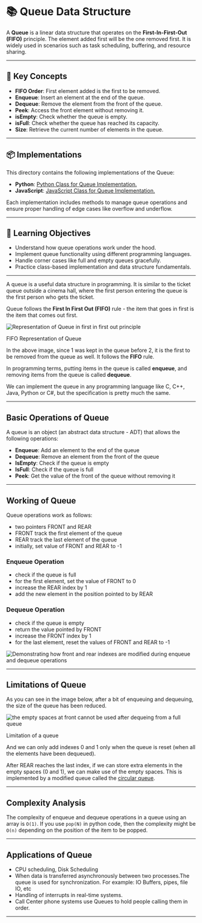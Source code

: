 # 📚 Queue Data Structure

A **Queue** is a linear data structure that operates on the **First-In-First-Out (FIFO)** principle. The element added first will be the one removed first. It is widely used in scenarios such as task scheduling, buffering, and resource sharing.

---

## 📌 Key Concepts

- **FIFO Order**: First element added is the first to be removed.
- **Enqueue**: Insert an element at the end of the queue.
- **Dequeue**: Remove the element from the front of the queue.
- **Peek**: Access the front element without removing it.
- **isEmpty**: Check whether the queue is empty.
- **isFull**: Check whether the queue has reached its capacity.
- **Size**: Retrieve the current number of elements in the queue.

---

## 📦 Implementations

This directory contains the following implementations of the Queue:

- **Python**: [Python Class for Queue Implementation.](./python/queue.py)
- **JavaScript**: [JavaScript Class for Queue Implementation.](./javascript/queue.js)

Each implementation includes methods to manage queue operations and ensure proper handling of edge cases like overflow and underflow.

---

## 🧠 Learning Objectives

- Understand how queue operations work under the hood.
- Implement queue functionality using different programming languages.
- Handle corner cases like full and empty queues gracefully.
- Practice class-based implementation and data structure fundamentals.

---

A queue is a useful data structure in programming. It is similar to the ticket queue outside a cinema hall, where the first person entering the queue is the first person who gets the ticket.

Queue follows the **First In First Out (FIFO)** rule - the item that goes in first is the item that comes out first.

![Representation of Queue in first in first out principle](https://cdn.programiz.com/sites/tutorial2program/files/queue.png "Queue")

FIFO Representation of Queue

In the above image, since 1 was kept in the queue before 2, it is the first to be removed from the queue as well. It follows the **FIFO** rule.

In programming terms, putting items in the queue is called **enqueue**, and removing items from the queue is called **dequeue**.

We can implement the queue in any programming language like C, C++, Java, Python or C#, but the specification is pretty much the same.

---

## Basic Operations of Queue

A queue is an object (an abstract data structure - ADT) that allows the following operations:

- **Enqueue**: Add an element to the end of the queue
- **Dequeue**: Remove an element from the front of the queue
- **IsEmpty**: Check if the queue is empty
- **IsFull**: Check if the queue is full
- **Peek**: Get the value of the front of the queue without removing it

---

## Working of Queue

Queue operations work as follows:

- two pointers FRONT and REAR
- FRONT track the first element of the queue
- REAR track the last element of the queue
- initially, set value of FRONT and REAR to -1

### Enqueue Operation

- check if the queue is full
- for the first element, set the value of FRONT to 0
- increase the REAR index by 1
- add the new element in the position pointed to by REAR

### Dequeue Operation

- check if the queue is empty
- return the value pointed by FRONT
- increase the FRONT index by 1
- for the last element, reset the values of FRONT and REAR to -1

![Demonstrating how front and rear indexes are modified during enqueue and dequeue operations](https://cdn.programiz.com/sites/tutorial2program/files/Queue-program-enqueue-dequeue.png "Working of queue operations")

---

## Limitations of Queue

As you can see in the image below, after a bit of enqueuing and dequeuing, the size of the queue has been reduced.

![the empty spaces at front cannot be used after dequeing from a full queue](https://cdn.programiz.com/sites/tutorial2program/files/why-circular-queue_0.png "Queue representation")

Limitation of a queue

And we can only add indexes 0 and 1 only when the queue is reset (when all the elements have been dequeued).

After REAR reaches the last index, if we can store extra elements in the empty spaces (0 and 1), we can make use of the empty spaces. This is implemented by a modified queue called the [circular queue](https://www.programiz.com/data-structures/circular-queue).

---

## Complexity Analysis

The complexity of enqueue and dequeue operations in a queue using an array is `O(1)`. If you use `pop(N)` in python code, then the complexity might be `O(n)` depending on the position of the item to be popped.

---

## Applications of Queue

- CPU scheduling, Disk Scheduling
- When data is transferred asynchronously between two processes.The queue is used for synchronization. For example: IO Buffers, pipes, file IO, etc
- Handling of interrupts in real-time systems.
- Call Center phone systems use Queues to hold people calling them in order.

---
